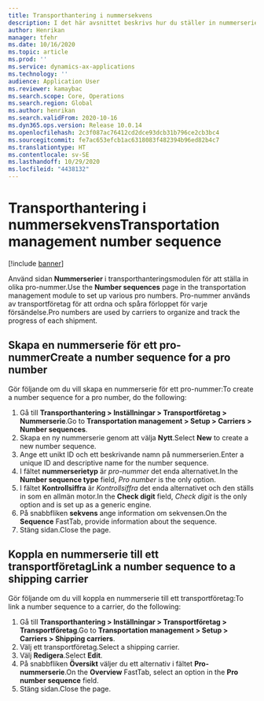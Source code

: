 ```yaml
---
title: Transporthantering i nummersekvens
description: I det här avsnittet beskrivs hur du ställer in nummerserier för transporthantering.
author: Henrikan
manager: tfehr
ms.date: 10/16/2020
ms.topic: article
ms.prod: ''
ms.service: dynamics-ax-applications
ms.technology: ''
audience: Application User
ms.reviewer: kamaybac
ms.search.scope: Core, Operations
ms.search.region: Global
ms.author: henrikan
ms.search.validFrom: 2020-10-16
ms.dyn365.ops.version: Release 10.0.14
ms.openlocfilehash: 2c3f087ac76412cd2dce93dcb31b796ce2cb3bc4
ms.sourcegitcommit: fe7ac653efcb1ac6318083f482394b96ed82b4c7
ms.translationtype: HT
ms.contentlocale: sv-SE
ms.lasthandoff: 10/29/2020
ms.locfileid: "4438132"
---
```

# <a name="transportation-management-number-sequence"></a><span data-ttu-id="a1ae1-103">Transporthantering i nummersekvens</span><span class="sxs-lookup"><span data-stu-id="a1ae1-103">Transportation management number sequence</span></span>

[!include [banner](../includes/banner.md)]

<span data-ttu-id="a1ae1-104">Använd sidan **Nummerserier** i transporthanteringsmodulen för att ställa in olika pro-nummer.</span><span class="sxs-lookup"><span data-stu-id="a1ae1-104">Use the **Number sequences** page in the transportation management module to set up various pro numbers.</span></span> <span data-ttu-id="a1ae1-105">Pro-nummer används av transportföretag för att ordna och spåra förloppet för varje försändelse.</span><span class="sxs-lookup"><span data-stu-id="a1ae1-105">Pro numbers are used by carriers to organize and track the progress of each shipment.</span></span>

## <a name="create-a-number-sequence-for-a-pro-number"></a><span data-ttu-id="a1ae1-106">Skapa en nummerserie för ett pro-nummer</span><span class="sxs-lookup"><span data-stu-id="a1ae1-106">Create a number sequence for a pro number</span></span>

<span data-ttu-id="a1ae1-107">Gör följande om du vill skapa en nummerserie för ett pro-nummer:</span><span class="sxs-lookup"><span data-stu-id="a1ae1-107">To create a number sequence for a pro number, do the following:</span></span>

1. <span data-ttu-id="a1ae1-108">Gå till **Transporthantering \> Inställningar \> Transportföretag \> Nummerserie**.</span><span class="sxs-lookup"><span data-stu-id="a1ae1-108">Go to **Transportation management \> Setup \> Carriers \> Number sequences**.</span></span>
1. <span data-ttu-id="a1ae1-109">Skapa en ny nummerserie genom att välja **Nytt**.</span><span class="sxs-lookup"><span data-stu-id="a1ae1-109">Select **New** to create a new number sequence.</span></span>
1. <span data-ttu-id="a1ae1-110">Ange ett unikt ID och ett beskrivande namn på nummerserien.</span><span class="sxs-lookup"><span data-stu-id="a1ae1-110">Enter a unique ID and descriptive name for the number sequence.</span></span>
1. <span data-ttu-id="a1ae1-111">I fältet **nummerserietyp** är *pro-nummer* det enda alternativet.</span><span class="sxs-lookup"><span data-stu-id="a1ae1-111">In the **Number sequence type** field, *Pro number* is the only option.</span></span>
1. <span data-ttu-id="a1ae1-112">I fältet **Kontrollsiffra** är *Kontrollsiffra* det enda alternativet och den ställs in som en allmän motor.</span><span class="sxs-lookup"><span data-stu-id="a1ae1-112">In the **Check digit** field, *Check digit* is the only option and is set up as a generic engine.</span></span>
1. <span data-ttu-id="a1ae1-113">På snabbfliken **sekvens** ange information om sekvensen.</span><span class="sxs-lookup"><span data-stu-id="a1ae1-113">On the **Sequence** FastTab, provide information about the sequence.</span></span>
1. <span data-ttu-id="a1ae1-114">Stäng sidan.</span><span class="sxs-lookup"><span data-stu-id="a1ae1-114">Close the page.</span></span>

## <a name="link-a-number-sequence-to-a-shipping-carrier"></a><span data-ttu-id="a1ae1-115">Koppla en nummerserie till ett transportföretag</span><span class="sxs-lookup"><span data-stu-id="a1ae1-115">Link a number sequence to a shipping carrier</span></span>

<span data-ttu-id="a1ae1-116">Gör följande om du vill koppla en nummerserie till ett transportföretag:</span><span class="sxs-lookup"><span data-stu-id="a1ae1-116">To link a number sequence to a carrier, do the following:</span></span>

1. <span data-ttu-id="a1ae1-117">Gå till **Transporthantering \> Inställningar \> Transportföretag \> Transportföretag**.</span><span class="sxs-lookup"><span data-stu-id="a1ae1-117">Go to **Transportation management \> Setup \> Carriers \> Shipping carriers**.</span></span>
1. <span data-ttu-id="a1ae1-118">Välj ett transportföretag.</span><span class="sxs-lookup"><span data-stu-id="a1ae1-118">Select a shipping carrier.</span></span>
1. <span data-ttu-id="a1ae1-119">Välj **Redigera**.</span><span class="sxs-lookup"><span data-stu-id="a1ae1-119">Select **Edit**.</span></span>
1. <span data-ttu-id="a1ae1-120">På snabbfliken **Översikt** väljer du ett alternativ i fältet **Pro-nummerserie**.</span><span class="sxs-lookup"><span data-stu-id="a1ae1-120">On the **Overview** FastTab, select an option in the **Pro number sequence** field.</span></span>
1. <span data-ttu-id="a1ae1-121">Stäng sidan.</span><span class="sxs-lookup"><span data-stu-id="a1ae1-121">Close the page.</span></span>
